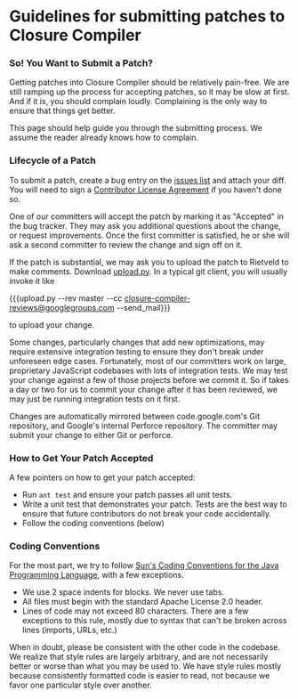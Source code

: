 # Guidelines for submitting patches to Closure Compiler

### So! You Want to Submit a Patch?

Getting patches into Closure Compiler should be relatively pain-free. We are still ramping up the process for accepting patches, so it may be slow at first. And if it is, you should complain loudly. Complaining is the only way to ensure that things get better. 

This page should help guide you through the submitting process. We assume the reader already knows how to complain.

### Lifecycle of a Patch

To submit a patch, create a bug entry on the [issues list](http://code.google.com/p/closure-compiler/issues/list) and attach your diff. You will need to sign a [Contributor License Agreement](http://code.google.com/p/closure-compiler/source/browse/CONTRIBUTORS) if you haven't done so. 

One of our committers will accept the patch by marking it as "Accepted" in the bug tracker. They may ask you additional questions about the change, or request improvements. Once the first committer is satisfied, he or she will ask a second committer to review the change and sign off on it.

If the patch is substantial, we may ask you to upload the patch to Rietveld to make comments. Download [upload.py](http://code.google.com/p/rietveld/wiki/UploadPyUsage). In a typical git client, you will usually invoke it like 

{{{upload.py --rev master --cc closure-compiler-reviews@googlegroups.com --send_mail}}}

to upload your change.

Some changes, particularly changes that add new optimizations, may require extensive integration testing to ensure they don't break under unforeseen edge cases. Fortunately, most of our committers work on large, proprietary JavaScript codebases with lots of integration tests. We may test your change against a few of those projects before we commit it. So if takes a day or two for us to commit your change after it has been reviewed, we may just be running integration tests on it first.

Changes are automatically mirrored between code.google.com's Git repository, and Google's internal Perforce repository. The committer may submit your change to either Git or perforce.


### How to Get Your Patch Accepted

A few pointers on how to get your patch accepted:
- Run `ant test` and ensure your patch passes all unit tests.
- Write a unit test that demonstrates your patch. Tests are the best way to ensure that future contributors do not break your code accidentally.
- Follow the coding conventions (below)

### Coding Conventions

For the most part, we try to follow [Sun's Coding Conventions for the Java Programming Language](http://java.sun.com/docs/codeconv/html/CodeConvTOC.doc.html), with a few exceptions.

- We use 2 space indents for blocks. We never use tabs.
- All files must begin with the standard Apache License 2.0 header.
- Lines of code may not exceed 80 characters. There are a few exceptions to this rule, mostly due to syntax that can't be broken across lines (imports, URLs, etc.)

When in doubt, please be consistent with the other code in the codebase. We realize that style rules are largely arbitrary, and are not necessarily better or worse than what you may be used to. We have style rules mostly because consistently formatted code is easier to read, not because we favor one particular style over another.